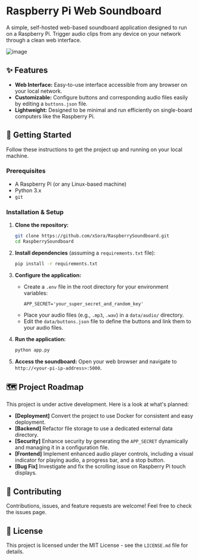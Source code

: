 # Raspberry Pi Web Soundboard

A simple, self-hosted web-based soundboard application designed to run on a Raspberry Pi. Trigger audio clips from any device on your network through a clean web interface.

![image](https://placehold.co/600x300/222/FFF?text=Raspberry+Soundboard)

## ✨ Features

- **Web Interface:** Easy-to-use interface accessible from any browser on your local network.
- **Customizable:** Configure buttons and corresponding audio files easily by editing a `buttons.json` file.
- **Lightweight:** Designed to be minimal and run efficiently on single-board computers like the Raspberry Pi.

## 🚀 Getting Started

Follow these instructions to get the project up and running on your local machine.

### Prerequisites

- A Raspberry Pi (or any Linux-based machine)
- Python 3.x
- `git`

### Installation & Setup

1.  **Clone the repository:**
    ```sh
    git clone https://github.com/xSora/RaspberrySoundboard.git
    cd RaspberrySoundboard
    ```

2.  **Install dependencies** (assuming a `requirements.txt` file):
    ```sh
    pip install -r requirements.txt
    ```

3.  **Configure the application:**
    - Create a `.env` file in the root directory for your environment variables:
      ```
      APP_SECRET='your_super_secret_and_random_key'
      ```
    - Place your audio files (e.g., `.mp3`, `.wav`) in a `data/audio/` directory.
    - Edit the `data/buttons.json` file to define the buttons and link them to your audio files.

4.  **Run the application:**
    ```sh
    python app.py
    ```

5.  **Access the soundboard:**
    Open your web browser and navigate to `http://<your-pi-ip-address>:5000`.

## 🗺️ Project Roadmap

This project is under active development. Here is a look at what's planned:

- **[Deployment]** Convert the project to use Docker for consistent and easy deployment.
- **[Backend]** Refactor file storage to use a dedicated external data directory.
- **[Security]** Enhance security by generating the `APP_SECRET` dynamically and managing it in a configuration file.
- **[Frontend]** Implement enhanced audio player controls, including a visual indicator for playing audio, a progress bar, and a stop button.
- **[Bug Fix]** Investigate and fix the scrolling issue on Raspberry Pi touch displays.

## 🤝 Contributing

Contributions, issues, and feature requests are welcome! Feel free to check the issues page.

## 📄 License

This project is licensed under the MIT License - see the `LICENSE.md` file for details.